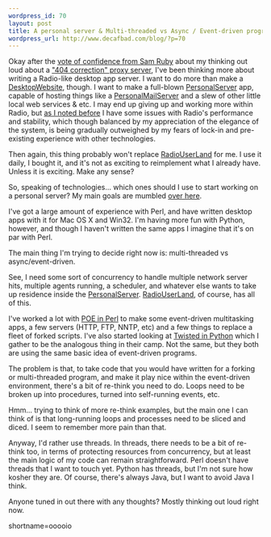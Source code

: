 ```yaml
--- 
wordpress_id: 70
layout: post
title: A personal server & Multi-threaded vs Async / Event-driven programming
wordpress_url: http://www.decafbad.com/blog/?p=70
---
```

<p>Okay after the <a href="http://radio.weblogs.com/0101679/2002/04/14.html#a351">vote of confidence from Sam Ruby</a> about my thinking out loud about a <a href="http://www.decafbad.com/news_archives/000087.shtml#000087">"404 correction" proxy server</a>, I've been thinking more about writing a Radio-like desktop app server.  I want to do more than make a <a href="http://www.decafbad.com/twiki/bin/view/Main/DesktopWebsite">DesktopWebsite</a>, though.  I want to make a full-blown <a href="http://www.decafbad.com/twiki/bin/view/Main/PersonalServer">PersonalServer</a> app, capable of hosting things like a <a href="http://www.decafbad.com/twiki/bin/view/Main/PersonalMailServer">PersonalMailServer</a> and a slew of other little local web services &amp; etc.  I may end up giving up and working more within Radio, but <a href="http://www.decafbad.com/news_archives/000080.shtml#000080">as I noted before</a> I have some issues with Radio's performance and stability, which though balanced by my appreciation of the elegance of the system, is being gradually outweighed by my fears of lock-in and pre-existing experience with other technologies.  </p>
<p>Then again, this thing probably won't replace <a href="http://www.decafbad.com/twiki/bin/view/Main/RadioUserLand">RadioUserLand</a> for me.  I use it daily, I bought it, and it's not as exciting to reimplement what I already have.  Unless it is exciting.  Make any sense?</p>
<p>So, speaking of technologies... which ones should I use to start working on a personal server?  My main goals are mumbled <a href="http://www.decafbad.com/twiki/bin/view/Main/DesktopWebAppServer">over here</a>.</p>
<p>I've got a large amount of experience with Perl, and have written desktop apps with it for Mac OS X and Win32.  I'm having more fun with Python, however, and though I haven't written the same apps I imagine that it's on par with Perl.</p>
<p>The main thing I'm trying to decide right now is:  multi-threaded vs async/event-driven.</p>
<p>See, I need some sort of concurrency to handle multiple network server hits, multiple agents running, a scheduler, and whatever else wants to take up residence inside the <a href="http://www.decafbad.com/twiki/bin/view/Main/PersonalServer">PersonalServer</a>.  <a href="http://www.decafbad.com/twiki/bin/view/Main/RadioUserLand">RadioUserLand</a>, of course, has all of this.</p>
<p>I've worked a lot with <a href="http://poe.perl.org/">POE in Perl</a> to make some event-driven multitasking apps, a few servers (HTTP, FTP, NNTP, etc) and a few things to replace a fleet of forked scripts.  I've also started looking at <a href="http://www.twistedmatrix.com/documents/howto/ipc10paper">Twisted in Python</a> which I gather to be the analogous thing in their camp.  Not the same, but they both are using the same basic idea of event-driven programs.</p>
<p>The problem is that, to take code that you would have written for a forking or multi-threaded program, and make it play nice within the event-driven environment, there's a bit of re-think you need to do.  Loops need to be broken up into procedures, turned into self-running events, etc.</p>
<p>Hmm... trying to think of more re-think examples, but the main one I can think of is that long-running loops and processes need to be sliced and diced.  I seem to remember more pain than that.</p>
<p>Anyway, I'd rather use threads.  In threads, there needs to be a bit of re-think too, in terms of protecting resources from concurrency, but at least the main logic of my code can remain straightforward.  Perl doesn't have threads that I want to touch yet.  Python has threads, but I'm not sure how kosher they are.  Of course, there's always Java, but I want to avoid Java I think.</p>
<p>Anyone tuned in out there with any thoughts?  Mostly thinking out loud right now.</p>
<!--more-->
shortname=ooooio
